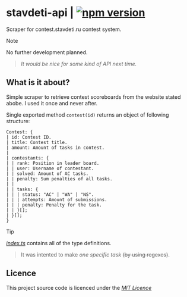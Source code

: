 # stavdeti-api | [![npm version](https://badge.fury.io/js/stavdeti-api.svg)](https://badge.fury.io/js/stavdeti-api)

Scraper for contest.stavdeti.ru contest system.

> [!NOTE]
> No further development planned.
>
> > *It would be nice for some kind of API next time.*

## What is it about?

Simple scraper to retrieve contest scoreboards from the website stated abobe.
I used it once and never after.

Single exported method `contest(id)` returns an object of following structure:

```
Contest: {
| id: Contest ID.
| title: Contest title.
| amount: Amount of tasks in contest.
|
| contestants: {
| | rank: Position in leader board.
| | user: Username of contestant.
| | solved: Amount of AC tasks.
| | penalty: Sum penalties of all tasks.
| |
| | tasks: {
| | | status: "AC" | "WA" | "NS".
| | | attempts: Amount of submissions.
| | | penalty: Penalty for the task.
| | }[];
| }[];
}
```

> [!TIP]
> *[index.ts](./src/index.ts)* contains all of the type definitions.

> It was intented to make *one specific task* ~~(by using regexes)~~.

## Licence

This project source code is licenced under the *[MIT Licence](./LICENSE)*
